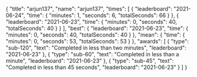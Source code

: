 {
  "title": "arjun137",
  "name": "arjun137",
  "times": [
    {
      "leaderboard": "2021-06-24",
      "time": {
        "minutes": 1,
        "seconds": 6,
        "totalSeconds": 66
      }
    },
    {
      "leaderboard": "2021-06-23",
      "time": {
        "minutes": 0,
        "seconds": 40,
        "totalSeconds": 40
      }
    }
  ],
  "best": {
    "leaderboard": "2021-06-23",
    "time": {
      "minutes": 0,
      "seconds": 40,
      "totalSeconds": 40
    }
  },
  "mean": {
    "time": {
      "minutes": 0,
      "seconds": 53,
      "totalSeconds": 53
    }
  },
  "awards": [
    {
      "type": "sub-120",
      "text": "Completed in less than two minutes",
      "leaderboard": "2021-06-23"
    },
    {
      "type": "sub-60",
      "text": "Completed in less than a minute",
      "leaderboard": "2021-06-23"
    },
    {
      "type": "sub-45",
      "text": "Completed in less than 45 seconds",
      "leaderboard": "2021-06-23"
    }
  ]
}